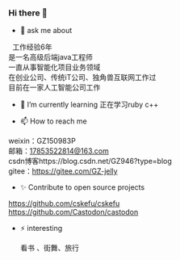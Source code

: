 ### Hi there 👋

- 💬 ask me about
  
 &nbsp;&nbsp;工作经验6年</br>
 是一名高级后端java工程师</br>
 一直从事智能化项目业务领域</br>
 在创业公司、传统iT公司、独角兽互联网工作过</br>
 目前在一家人工智能公司工作</br>
 
- 🌱 I’m currently learning
 正在学习ruby c++</br>

- 📫 How to reach me
  
 weixin：GZ150983P</br>
 邮箱：17853522814@163.com</br>
 csdn博客https://blog.csdn.net/GZ946?type=blog</br>
 gitee：https://gitee.com/GZ-jelly</br>

- ✨ Contribute to open source projects
  
 https://github.com/cskefu/cskefu</br>
 https://github.com/Castodon/castodon</br>
   
- ⚡ interesting
  
  看书 、街舞、旅行 


